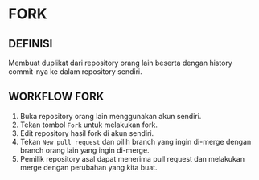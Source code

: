 # FORK
## DEFINISI

Membuat duplikat dari repository orang lain beserta dengan history commit-nya ke dalam repository sendiri.

## WORKFLOW FORK
1. Buka repository orang lain menggunakan akun sendiri.
2. Tekan tombol `Fork` untuk melakukan fork.
3. Edit repository hasil fork di akun sendiri.
4. Tekan `New pull request` dan pilih branch yang ingin di-merge dengan branch orang lain yang ingin di-merge.
5. Pemilik repository asal dapat menerima pull request dan melakukan merge dengan perubahan yang kita buat.